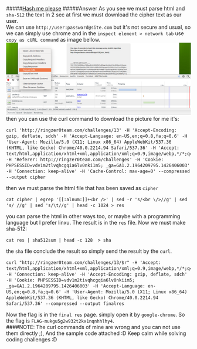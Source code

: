#####[Hash me please](http://ringzer0team.com/challenges/13)
#####Answer
As you see we must parse html and `sha-512` the text in 2 sec at first we must download the cipher text as our user.  
We can use `http://user:password@site.com` but it's not secure and usual, so we can simply use chrome and in the `inspect element > network tab` use `copy as cURL command` as image bellow.  
![copy as a cURL command](curl.png)  
then you can use the curl command to download the picture for me it's:  
```
curl 'http://ringzer0team.com/challenges/13' -H 'Accept-Encoding: gzip, deflate, sdch' -H 'Accept-Language: en-US,en;q=0.8,fa;q=0.6' -H 'User-Agent: Mozilla/5.0 (X11; Linux x86_64) AppleWebKit/537.36 (KHTML, like Gecko) Chrome/40.0.2214.94 Safari/537.36' -H 'Accept: text/html,application/xhtml+xml,application/xml;q=0.9,image/webp,*/*;q=0.8' -H 'Referer: http://ringzer0team.com/challenges' -H 'Cookie: PHPSESSID=vdv1m2tlvqhcgqia6lv0nki1m5; _ga=GA1.2.1964209795.1426406003' -H 'Connection: keep-alive' -H 'Cache-Control: max-age=0' --compressed --output cipher
```
then we must parse the html file that has been saved as `cipher`  
```
cat cipher | egrep '[[:alnum:]]+<br />' | sed -r 's/<br \/>//g' | sed 's/ //g' | sed 's/\t//g' | head -c 1024 > res
```
you can parse the html in other ways too, or maybe with a programming language but I prefer linxu. The result is in the `res` file. Now we must make sha-512:  
```
cat res | sha512sum | head -c 128  > sha
```
the `sha` file conclude the result so simply send the result by the `curl`.  
```
curl "http://ringzer0team.com/challenges/13/$r" -H 'Accept: text/html,application/xhtml+xml,application/xml;q=0.9,image/webp,*/*;q=0.8' -H 'Connection: keep-alive' -H 'Accept-Encoding: gzip, deflate, sdch' -H 'Cookie: PHPSESSID=vdv1m2tivqhcgqia6lv0nkiim5; _ga=GA1.2.1964209795.1426406003' -H 'Accept-Language: en-US,en;q=0.8,fa;q=0.6' -H 'User-Agent: Mozilla/5.0 (X11; Linux x86_64) AppleWebKit/537.36 (KHTML, like Gecko) Chrome/40.0.2214.94 Safari/537.36' --compressed --output finalres
```
Now the flag is in the `final res` page. simply open it by `google-chrome`.
So the flag is `FLAG-mukgu5g2w932t2kx1nqnhhlhy4`.  
####NOTE: The curl commands of mine are wrong and you can not use them directly ;), And the sample code attached :D
Keep calm while solving coding challenges :D
